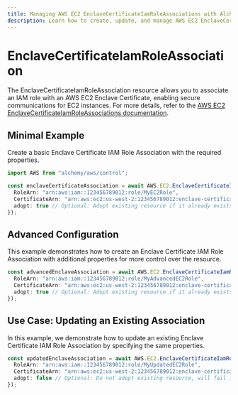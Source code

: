 ```yaml
---
title: Managing AWS EC2 EnclaveCertificateIamRoleAssociations with Alchemy
description: Learn how to create, update, and manage AWS EC2 EnclaveCertificateIamRoleAssociations using Alchemy Cloud Control.
---
```


# EnclaveCertificateIamRoleAssociation

The EnclaveCertificateIamRoleAssociation resource allows you to associate an IAM role with an AWS EC2 Enclave Certificate, enabling secure communications for EC2 instances. For more details, refer to the [AWS EC2 EnclaveCertificateIamRoleAssociations documentation](https://docs.aws.amazon.com/ec2/latest/userguide/).

## Minimal Example

Create a basic Enclave Certificate IAM Role Association with the required properties.

```ts
import AWS from "alchemy/aws/control";

const enclaveCertificateAssociation = await AWS.EC2.EnclaveCertificateIamRoleAssociation("myEnclaveAssociation", {
  RoleArn: "arn:aws:iam::123456789012:role/MyEC2Role",
  CertificateArn: "arn:aws:ec2:us-west-2:123456789012:enclave-certificate/my-certificate",
  adopt: true // Optional: Adopt existing resource if it already exists
});
```

## Advanced Configuration

This example demonstrates how to create an Enclave Certificate IAM Role Association with additional properties for more control over the resource.

```ts
const advancedEnclaveAssociation = await AWS.EC2.EnclaveCertificateIamRoleAssociation("advancedEnclaveAssociation", {
  RoleArn: "arn:aws:iam::123456789012:role/MyAdvancedEC2Role",
  CertificateArn: "arn:aws:ec2:us-west-2:123456789012:enclave-certificate/my-advanced-certificate",
  adopt: true // Optional: Adopt existing resource if it already exists
});
```

## Use Case: Updating an Existing Association

In this example, we demonstrate how to update an existing Enclave Certificate IAM Role Association by specifying the same properties.

```ts
const updatedEnclaveAssociation = await AWS.EC2.EnclaveCertificateIamRoleAssociation("myEnclaveAssociation", {
  RoleArn: "arn:aws:iam::123456789012:role/MyUpdatedEC2Role",
  CertificateArn: "arn:aws:ec2:us-west-2:123456789012:enclave-certificate/my-updated-certificate",
  adopt: false // Optional: Do not adopt existing resource, will fail if it exists
});
```